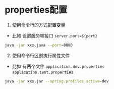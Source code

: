 # properties配置

1. 使用命令行的方式配置变量
- 比如 设置服务端接口 `server.port=${port}`
``` bash
java -jar xxx.java --port=8080
```

2. 使用命令行区别执行属性文件
- 比如 有两个文件 `application.dev.properties` `application.test.properties`
``` bash
java -jar xxx.jar --spring.profiles.active=dev
```
